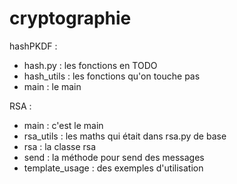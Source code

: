 # cryptographie

hashPKDF :

- hash.py : les fonctions en TODO
- hash_utils : les fonctions qu'on touche pas
- main : le main

RSA :

- main : c'est le main
- rsa_utils : les maths qui était dans rsa.py de base
- rsa : la classe rsa
- send : la méthode pour send des messages
- template_usage : des exemples d'utilisation
